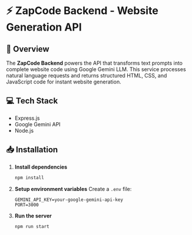 # ⚡ ZapCode Backend - Website Generation API

## 🌟 Overview

The **ZapCode Backend** powers the API that transforms text prompts into complete website code using Google Gemini LLM. This service processes natural language requests and returns structured HTML, CSS, and JavaScript code for instant website generation.

## 💻 Tech Stack

- Express.js
- Google Gemini API
- Node.js

## 📥 Installation

1. **Install dependencies**
    ```bash
    npm install
    ```

2. **Setup environment variables**
    Create a `.env` file:
    ```
    GEMINI_API_KEY=your-google-gemini-api-key
    PORT=3000
    ```

3. **Run the server**
    ```bash
    npm run start

